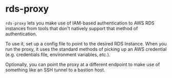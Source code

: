 rds-proxy
=========

`rds-proxy` lets you make use of IAM-based authentication to
AWS RDS instances from tools that don't natively support
that method of authentication.

To use it, set up a config file to point to the desired RDS Instance.
When you run the proxy, it uses the standard methods of picking up an
AWS credential (e.g. credentials file, environment variables, etc.).

Optionally, you can point the proxy at a different endpoint to make use
of something like an SSH tunnel to a bastion host.